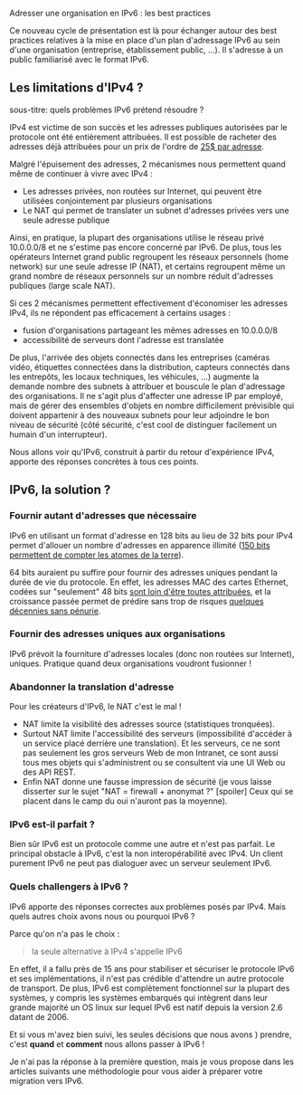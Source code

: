 
Adresser une organisation en IPv6 : les best practices

Ce nouveau cycle de présentation est là pour échanger autour des best practices relatives à la mise en place d'un plan d'adressage IPv6 au sein d'une organisation (entreprise, établissement public, ...). Il s'adresse à un public familiarisé avec le format IPv6.


## Les limitations d'IPv4 ?
sous-titre: quels problèmes IPv6 prétend résoudre ?

IPv4 est victime de son succès et les adresses publiques autorisées par le protocole ont été entièrement attribuées. Il est possible de racheter des adresses déjà attribuées pour un prix de l'ordre de [25$ par adresse](https://auctions.ipv4.global/).

Malgré l'épuisement des adresses, 2 mécanismes nous permettent quand même de continuer à vivre avec IPv4 :
 - Les adresses privées, non routées sur Internet,  qui peuvent être utilisées conjointement  par plusieurs organisations 
 - Le NAT qui permet de translater un subnet d'adresses privées vers une seule adresse publique 
  
Ainsi, en pratique, la plupart des organisations utilise le réseau privé 10.0.0.0/8 et ne s'estime pas encore concerné par  IPv6. De plus, tous les opérateurs Internet grand public regroupent les réseaux personnels (home network) sur une seule adresse IP (NAT), et certains regroupent même un grand nombre de réseaux personnels sur un nombre réduit d'adresses publiques (large scale NAT). 

Si ces 2 mécanismes permettent effectivement d'économiser les adresses IPv4, ils ne répondent pas efficacement à certains usages :
- fusion d'organisations partageant les mêmes adresses en 10.0.0.0/8
- accessibilité de serveurs dont l'adresse est translatée

De plus, l'arrivée des objets connectés dans les entreprises (caméras vidéo, étiquettes connectées dans la distribution, capteurs connectés dans les entrepôts, les locaux techniques, les véhicules, ...) augmente la demande nombre des subnets à attribuer et bouscule le plan d'adressage des organisations. 
Il ne s'agit plus d'affecter une adresse IP par employé, mais de gérer des ensembles d'objets en nombre difficilement prévisible qui doivent appartenir à des nouveaux subnets pour leur adjoindre le bon niveau de sécurité (côté sécurité, c'est cool  de distinguer facilement un humain d'un interrupteur).

Nous allons voir qu'IPv6, construit à partir  du retour d'expérience IPv4, apporte des réponses concrètes à tous ces points.


## IPv6, la solution ?

### Fournir autant d'adresses que nécessaire
IPv6 en utilisant un format d'adresse en 128 bits au lieu de 32 bits pour IPv4 permet d'allouer un nombre d'adresses en apparence illimité ([150 bits permettent de compter les atomes de la terre](https://fr.wikipedia.org/wiki/Ordres_de_grandeur_de_nombres#1039_%C3%A0_10100)). 

64 bits auraient pu suffire pour fournir des adresses uniques pendant la durée de vie du protocole. En effet, les adresses MAC des cartes Ethernet, codées sur "seulement" 48 bits  [sont loin d'être toutes attribuées](https://macaddress.io/statistics), et la croissance passée permet de prédire sans trop de risques [quelques décennies sans pénurie](https://macaddress.io/statistics/date).


### Fournir des adresses uniques aux organisations

IPv6 prévoit la fourniture d'adresses locales (donc non routées sur Internet), uniques. Pratique quand deux organisations voudront fusionner !

### Abandonner la translation d'adresse

Pour les créateurs d'IPv6, le NAT c'est le mal !

- NAT limite la visibilité des adresses source (statistiques tronquées).
- Surtout NAT limite l'accessibilité des serveurs (impossibilité d'accéder à un service placé derrière une translation). Et les serveurs, ce ne sont pas seulement les gros serveurs Web de mon Intranet, ce sont aussi tous mes objets qui s'administrent ou se consultent via une UI Web ou des API REST. 
- Enfin NAT  donne une fausse impression de sécurité (je vous laisse disserter sur le sujet "NAT = firewall + anonymat ?" [spoiler] Ceux qui se placent dans le camp du oui n'auront pas la moyenne).


### IPv6 est-il parfait ?

Bien sûr IPv6 est un protocole comme une autre et n'est pas parfait. Le principal obstacle à IPv6, c'est la non interopérabilité avec IPv4. Un client purement IPv6 ne peut pas dialoguer avec un serveur seulement IPv6. 

### Quels challengers à IPv6 ?

IPv6 apporte des réponses correctes aux problèmes posés par IPv4. Mais quels autres choix avons nous ou pourquoi IPv6 ?

Parce qu'on n'a pas le choix : 

> la seule alternative à IPv4 s'appelle IPv6


En effet, il a fallu près de 15 ans pour stabiliser et sécuriser le protocole IPv6 et ses implémentations, il n'est pas crédible d'attendre un autre protocole de transport. 
De plus,  IPv6 est complètement fonctionnel sur la plupart des systèmes, y compris les systèmes embarqués qui intègrent dans leur grande majorité un OS linux sur lequel IPv6 est natif depuis la version 2.6 datant de 2006. 


Et si vous m'avez bien suivi,  les seules décisions que nous avons ) prendre, c'est **quand** et **comment** nous allons passer à IPv6 ! 

Je n'ai pas la réponse à la première question,  mais je vous propose dans les articles suivants une méthodologie pour vous aider à préparer votre migration vers IPv6.




 



<!--stackedit_data:
eyJoaXN0b3J5IjpbLTE4MjM3NTQ3MDgsMTkxNDkyNTI2MV19
-->